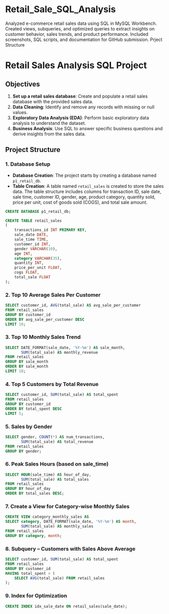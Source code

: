 # Retail_Sale_SQL_Analysis
Analyzed e-commerce retail sales data using SQL in MySQL Workbench. Created views, subqueries, and optimized queries to extract insights on customer behavior, sales trends, and product performance. Included screenshots, SQL scripts, and documentation for GitHub submission.
Prject Structure
# Retail Sales Analysis SQL Project

## Objectives

1. **Set up a retail sales database**: Create and populate a retail sales database with the provided sales data.
2. **Data Cleaning**: Identify and remove any records with missing or null values.
3. **Exploratory Data Analysis (EDA)**: Perform basic exploratory data analysis to understand the dataset.
4. **Business Analysis**: Use SQL to answer specific business questions and derive insights from the sales data.

## Project Structure

### 1. Database Setup

- **Database Creation**: The project starts by creating a database named `p1_retail_db`.
- **Table Creation**: A table named `retail_sales` is created to store the sales data. The table structure includes columns for transaction ID, sale date, sale time, customer ID, gender, age, product category, quantity sold, price per unit, cost of goods sold (COGS), and total sale amount.

```sql
CREATE DATABASE p1_retail_db;

CREATE TABLE retail_sales
(
    transactions_id INT PRIMARY KEY,
    sale_date DATE,	
    sale_time TIME,
    customer_id INT,	
    gender VARCHAR(10),
    age INT,
    category VARCHAR(35),
    quantity INT,
    price_per_unit FLOAT,	
    cogs FLOAT,
    total_sale FLOAT
);
```


### 2. Top 10 Average Sales Per Customer 
```sql
SELECT customer_id, AVG(total_sale) AS avg_sale_per_customer
FROM retail_sales
GROUP BY customer_id
ORDER BY avg_sale_per_customer DESC
LIMIT 10;
```

### 3. Top 10 Monthly Sales Trend
```sql
SELECT DATE_FORMAT(sale_date, '%Y-%m') AS sale_month, 
       SUM(total_sale) AS monthly_revenue
FROM retail_sales
GROUP BY sale_month
ORDER BY sale_month
LIMIT 10;
```

### 4. Top 5 Customers by Total Revenue
```sql
SELECT customer_id, SUM(total_sale) AS total_spent
FROM retail_sales
GROUP BY customer_id
ORDER BY total_spent DESC
LIMIT 5;
```

### 5. Sales by Gender
```sql
SELECT gender, COUNT(*) AS num_transactions, 
       SUM(total_sale) AS total_revenue
FROM retail_sales
GROUP BY gender;
```
### 6. Peak Sales Hours (based on sale_time)
```sql
SELECT HOUR(sale_time) AS hour_of_day, 
       SUM(total_sale) AS total_sales
FROM retail_sales
GROUP BY hour_of_day
ORDER BY total_sales DESC;
```

### 7. Create a View for Category-wise Monthly Sales
```sql
CREATE VIEW category_monthly_sales AS
SELECT category, DATE_FORMAT(sale_date, '%Y-%m') AS month,
       SUM(total_sale) AS monthly_sales
FROM retail_sales
GROUP BY category, month;
```
### 8. Subquery – Customers with Sales Above Average
```sql
SELECT customer_id, SUM(total_sale) AS total_spent
FROM retail_sales
GROUP BY customer_id
HAVING total_spent > (
    SELECT AVG(total_sale) FROM retail_sales
);
```
### 9. Index for Optimization
```sql
CREATE INDEX idx_sale_date ON retail_sales(sale_date);
```
